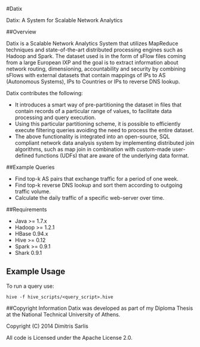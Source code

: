 #Datix

Datix: A System for Scalable Network Analytics

##Overview

Datix is a Scalable Network Analytics System that utilizes MapReduce techniques and state-of-the-art distributed processing engines such as Hadoop and Spark. The dataset used is in the form of sFlow files coming from a large European IXP and the goal is to extract information about network routing, dimensioning, accountability and security by combining sFlows with external datasets that contain mappings of IPs to AS (Autonomous Systems), IPs to Countries or IPs to reverse DNS lookup.

Datix contributes the following:
* It introduces a smart way of pre-partitioning the dataset in files that contain records of a particular range of values, to facilitate data processing and query execution.
* Using this particular partitioning scheme, it is possible to efficiently execute filtering queries avoiding the need to process the entire dataset.
* The above functionality is integrated into an open-source, SQL compliant network data analysis system by implementing distributed join algorithms, such as map join in combination with custom-made user-defined functions (UDFs) that are aware of the underlying data format.

##Example Queries

* Find top-k AS pairs that exchange traffic for a period of one week.
* Find top-k reverse DNS lookup and sort them according to outgoing traffic volume.
* Calculate the daily traffic of a specific web-server over time.

##Requirements

* Java >= 1.7.x
* Hadoop >= 1.2.1
* HBase 0.94.x
* Hive >= 0.12
* Spark >= 0.9.1
* Shark 0.9.1

## Example Usage
To run a query use:
```
hive -f hive_scripts/<query_script>.hive
```

##Copyright Information
Datix was developed as part of my Diploma Thesis at the National Technical University of Athens.

Copyright (C) 2014 Dimitris Sarlis

All code is Licensed under the Apache License 2.0.
